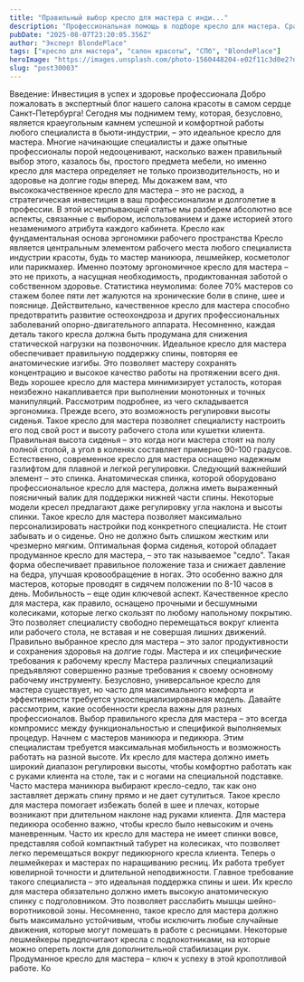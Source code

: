 ```yaml
---
title: "Правильный выбор кресло для мастера с инди..."
description: "Профессиональная помощь в подборе кресло для мастера. Сравнительный обзор лучших вариантов на рынке. Воспользуйтесь профессиональными советами наших специалистов"
pubDate: "2025-08-07T23:20:05.356Z"
author: "Эксперт BlondePlace"
tags: ["кресло для мастера", "салон красоты", "СПб", "BlondePlace"]
heroImage: "https://images.unsplash.com/photo-1560448204-e02f11c3d0e2?q=80&w=800&auto=format&fit=crop"
slug: "post30003"
---
```


Введение: Инвестиция в успех и здоровье профессионала Добро пожаловать в экспертный блог нашего салона красоты в самом сердце Санкт-Петербурга! Сегодня мы поднимем тему, которая, безусловно, является краеугольным камнем успешной и комфортной работы любого специалиста в бьюти-индустрии, – это идеальное кресло для мастера. Многие начинающие специалисты и даже опытные профессионалы порой недооценивают, насколько важен правильный выбор этого, казалось бы, простого предмета мебели, но именно кресло для мастера определяет не только производительность, но и здоровье на долгие годы вперед. Мы докажем вам, что высококачественное кресло для мастера – это не расход, а стратегическая инвестиция в ваш профессионализм и долголетие в профессии. В этой исчерпывающей статье мы разберем абсолютно все аспекты, связанные с выбором, использованием и даже историей этого незаменимого атрибута каждого кабинета. Кресло как фундаментальная основа эргономики рабочего пространства Кресло является центральным элементом рабочего места любого специалиста индустрии красоты, будь то мастер маникюра, лешмейкер, косметолог или парикмахер. Именно поэтому эргономичное кресло для мастера – это не прихоть, а насущная необходимость, продиктованная заботой о собственном здоровье. Статистика неумолима: более 70% мастеров со стажем более пяти лет жалуются на хронические боли в спине, шее и пояснице. Действительно, качественное кресло для мастера способно предотвратить развитие остеохондроза и других профессиональных заболеваний опорно-двигательного аппарата. Несомненно, каждая деталь такого кресла должна быть продумана для снижения статической нагрузки на позвоночник. Идеальное кресло для мастера обеспечивает правильную поддержку спины, повторяя ее анатомические изгибы. Это позволяет мастеру сохранять концентрацию и высокое качество работы на протяжении всего дня. Ведь хорошее кресло для мастера минимизирует усталость, которая неизбежно накапливается при выполнении монотонных и точных манипуляций. Рассмотрим подробнее, из чего складывается эргономика. Прежде всего, это возможность регулировки высоты сиденья. Такое кресло для мастера позволяет специалисту настроить его под свой рост и высоту рабочего стола или кушетки клиента. Правильная высота сиденья – это когда ноги мастера стоят на полу полной стопой, а угол в коленях составляет примерно 90-100 градусов. Естественно, современное кресло для мастера оснащено надежным газлифтом для плавной и легкой регулировки. Следующий важнейший элемент – это спинка. Анатомическая спинка, которой оборудовано профессиональное кресло для мастера, должна иметь выраженный поясничный валик для поддержки нижней части спины. Некоторые модели кресел предлагают даже регулировку угла наклона и высоты спинки. Такое кресло для мастера позволяет максимально персонализировать настройки под конкретного специалиста. Не стоит забывать и о сиденье. Оно не должно быть слишком жестким или чрезмерно мягким. Оптимальная форма сиденья, которой обладает продуманное кресло для мастера, – это так называемое "седло". Такая форма обеспечивает правильное положение таза и снижает давление на бедра, улучшая кровообращение в ногах. Это особенно важно для мастеров, которые проводят в сидячем положении по 8-10 часов в день. Мобильность – еще один ключевой аспект. Качественное кресло для мастера, как правило, оснащено прочными и бесшумными колесиками, которые легко скользят по любому напольному покрытию. Это позволяет специалисту свободно перемещаться вокруг клиента или рабочего стола, не вставая и не совершая лишних движений. Правильно выбранное кресло для мастера – это залог продуктивности и сохранения здоровья на долгие годы. Мастера и их специфические требования к рабочему креслу Мастера различных специализаций предъявляют совершенно разные требования к своему основному рабочему инструменту. Безусловно, универсальное кресло для мастера существует, но часто для максимального комфорта и эффективности требуется узкоспециализированная модель. Давайте рассмотрим, какие особенности кресла важны для разных профессионалов. Выбор правильного кресла для мастера – это всегда компромисс между функциональностью и спецификой выполняемых процедур. Начнем с мастеров маникюра и педикюра. Этим специалистам требуется максимальная мобильность и возможность работать на разной высоте. Их кресло для мастера должно иметь широкий диапазон регулировки высоты, чтобы комфортно работать как с руками клиента на столе, так и с ногами на специальной подставке. Часто мастера маникюра выбирают кресло-седло, так как оно заставляет держать спину прямо и не дает сутулиться. Такое кресло для мастера помогает избежать болей в шее и плечах, которые возникают при длительном наклоне над руками клиента. Для мастера педикюра особенно важно, чтобы кресло было невысоким и очень маневренным. Часто их кресло для мастера не имеет спинки вовсе, представляя собой компактный табурет на колесиках, что позволяет легко перемещаться вокруг педикюрного кресла клиента. Теперь о лешмейкерах и мастерах по наращиванию ресниц. Их работа требует ювелирной точности и длительной неподвижности. Главное требование такого специалиста – это идеальная поддержка спины и шеи. Их кресло для мастера обязательно должно иметь высокую анатомическую спинку с подголовником. Это позволяет расслабить мышцы шейно-воротниковой зоны. Несомненно, такое кресло для мастера должно быть максимально устойчивым, чтобы исключить любые случайные движения, которые могут помешать в работе с ресницами. Некоторые лешмейкеры предпочитают кресла с подлокотниками, на которые можно опереть локти для дополнительной стабилизации рук. Продуманное кресло для мастера – ключ к успеху в этой кропотливой работе. Ко